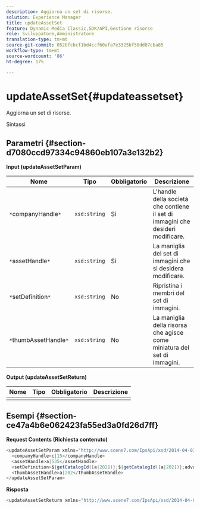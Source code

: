 ```yaml
---
description: Aggiorna un set di risorse.
solution: Experience Manager
title: updateAssetSet
feature: Dynamic Media Classic,SDK/API,Gestione risorse
role: Sviluppatore,Amministratore
translation-type: tm+mt
source-git-commit: 052bfcbcf1bd4ccf60afa7e3325bf58dd07cba85
workflow-type: tm+mt
source-wordcount: '86'
ht-degree: 17%

---
```



# updateAssetSet{#updateassetset}

Aggiorna un set di risorse.

Sintassi

## Parametri {#section-d7080ccd97334c94860eb107a3e132b2}

**Input (updateAssetSetParam)**

| Nome | Tipo | Obbligatorio | Descrizione |
|---|---|---|---|
| `*`companyHandle`*` | `xsd:string` | Sì | L&#39;handle della società che contiene il set di immagini che desideri modificare. |
| `*`assetHandle`*` | `xsd:string` | Sì | La maniglia del set di immagini che si desidera modificare. |
| `*`setDefinition`*` | `xsd:string` | No | Ripristina i membri del set di immagini. |
| `*`thumbAssetHandle`*` | `xsd:string` | No | La maniglia della risorsa che agisce come miniatura del set di immagini. |

**Output (updateAssetSetReturn)**

| Nome | Tipo | Obbligatorio | Descrizione |
|---|---|---|---|
|  |  |  |  |

## Esempi {#section-ce47a4b6e062423fa55ed3a0fd26d7ff}

**Request Contents (Richiesta contenuto)**

```java
<updateAssetSetParam xmlns="http://www.scene7.com/IpsApi/xsd/2014-04-03"> 
  <companyHandle>c|15</companyHandle> 
  <assetHandle>a|535</assetHandle> 
  <setDefinition>${getCatalogId([a|202])};${getCatalogId([a|202])};advanced_image;,${getCatalogId([a|935])};${getCatalogId([a|935])};advanced_image;,${getCatalogId([a|933])};${getCatalogId([a|933])};advanced_image;</setDefinition> 
  <thumbAssetHandle>a|202</thumbAssetHandle> 
</updateAssetSetParam>
```

**Risposta**

```java
<updateAssetSetReturn xmlns="http://www.scene7.com/IpsApi/xsd/2014-04-03"/>
```

